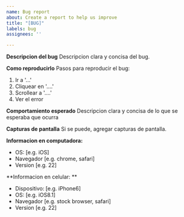 ```yaml
---
name: Bug report
about: Create a report to help us improve
title: "[BUG]"
labels: bug
assignees: ''

---
```


**Descripcion del bug**
Descripcion clara y concisa del bug.

**Como reproducirlo**
Pasos para reproducir el bug:
1. Ir a '...'
2. Cliquear en '....'
3. Scrollear a '....'
4. Ver el error

**Comportamiento esperado**
Descripcion clara y concisa de lo que se esperaba que ocurra

**Capturas de pantalla**
Si se puede, agregar capturas de pantalla.

**Informacion en computadora:**
 - OS: [e.g. iOS]
 - Navegador [e.g. chrome, safari]
 - Version [e.g. 22]

**Informacion en celular: **
 - Dispositivo: [e.g. iPhone6]
 - OS: [e.g. iOS8.1]
 - Navegador [e.g. stock browser, safari]
 - Version [e.g. 22]
